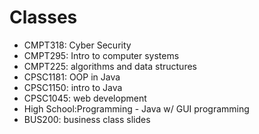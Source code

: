 # Classes

* CMPT318: Cyber Security 
* CMPT295: Intro to computer systems 
* CMPT225: algorithms and data structures 
* CPSC1181: OOP in Java	
* CPSC1150: intro to Java
* CPSC1045: web development
* High School:Programming - Java w/ GUI programming
* BUS200: business class slides 	
